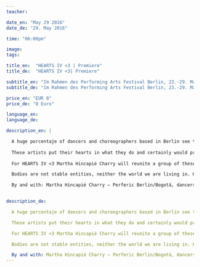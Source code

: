 ```yaml
---
teacher: 

date_en: "May 29 2016"
date_de: "29. May 2016"

time: "06:00pm"

image: 
tags: 

title_en:  "HEARTS IV <3 | Premiere"
title_de:  "HEARTS IV <3| Premiere"

subtitle_en: "Im Rahmen des Performing Arts Festival Berlin, 23.-29. Mai 2016"
subtitle_de: "Im Rahmen des Performing Arts Festival Berlin, 23.-29. Mai 2016"

price_en: "EUR 8"
price_de: "8 Euro"

language_en: 
language_de: 

description_en: |

  A huge porcentaje of dancers and choreographers based in Berlin see themselves forced to apply to the Hartz IV support offered by the German government to cover the basic surviving kit.
  
  These artists put their hearts in what they do and certainly would prefer to work hard in their field than to depend on this. 
  
  For HEARTS IV <3 Martha Hincapié Charry will reunite a group of these dancers and choregraphers in the Urbanraum to meet in an intimate an close dialogue with the public, followed by an open air physical encounter where they will make, through movement, a reflection about their bodies and their actual state.

  Bodies are not stable entities, neither the world we are living in. HEARTS IV <3 will open spaces for subjective notions about the relationship between self, society and body, looking to assess politics in regards to identity and action, constituting a human community.

  By and with: Martha Hincapié Charry – Perferic Berlin/Bogotá, dancers and choreographers based in Berlin.

  
description_de:

  A huge porcentaje of dancers and choreographers based in Berlin see themselves forced to apply to the Hartz IV support offered by the German government to cover the basic surviving kit.

  These artists put their hearts in what they do and certainly would prefer to work hard in their field than to depend on this. 

  For HEARTS IV <3 Martha Hincapié Charry will reunite a group of these dancers and choregraphers in the Urbanraum to meet in an intimate an close dialogue with the public, followed by an open air physical encounter where they will make, through movement, a reflection about their bodies and their actual state.

  Bodies are not stable entities, neither the world we are living in. HEARTS IV <3 will open spaces for subjective notions about the relationship between self, society and body, looking to assess politics in regards to identity and action, constituting a human community.

  By and with: Martha Hincapié Charry – Perferic Berlin/Bogotá, dancers and choreographers based in Berlin.
---
```

